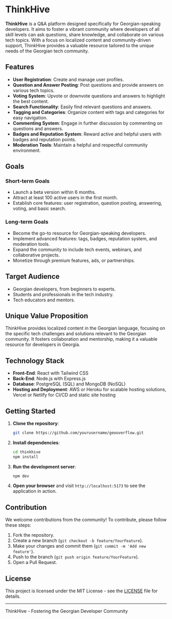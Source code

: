 # ThinkHive

**ThinkHive** is a Q&A platform designed specifically for Georgian-speaking developers. It aims to foster a vibrant community where developers of all skill levels can ask questions, share knowledge, and collaborate on various tech topics. With a focus on localized content and community-driven support, ThinkHive provides a valuable resource tailored to the unique needs of the Georgian tech community.

## Features

- **User Registration**: Create and manage user profiles.
- **Question and Answer Posting**: Post questions and provide answers on various tech topics.
- **Voting System**: Upvote or downvote questions and answers to highlight the best content.
- **Search Functionality**: Easily find relevant questions and answers.
- **Tagging and Categories**: Organize content with tags and categories for easy navigation.
- **Commenting System**: Engage in further discussion by commenting on questions and answers.
- **Badges and Reputation System**: Reward active and helpful users with badges and reputation points.
- **Moderation Tools**: Maintain a helpful and respectful community environment.

## Goals

### Short-term Goals
- Launch a beta version within 6 months.
- Attract at least 100 active users in the first month.
- Establish core features: user registration, question posting, answering, voting, and basic search.

### Long-term Goals
- Become the go-to resource for Georgian-speaking developers.
- Implement advanced features: tags, badges, reputation system, and moderation tools.
- Expand the community to include tech events, webinars, and collaborative projects.
- Monetize through premium features, ads, or partnerships.

## Target Audience

- Georgian developers, from beginners to experts.
- Students and professionals in the tech industry.
- Tech educators and mentors.

## Unique Value Proposition

ThinkHive provides localized content in the Georgian language, focusing on the specific tech challenges and solutions relevant to the Georgian community. It fosters collaboration and mentorship, making it a valuable resource for developers in Georgia.

## Technology Stack

- **Front-End**: React with Tailwind CSS
- **Back-End**: Node.js with Express.js
- **Database**: PostgreSQL (SQL) and MongoDB (NoSQL)
- **Hosting and Deployment**: AWS or Heroku for scalable hosting solutions, Vercel or Netlify for CI/CD and static site hosting

## Getting Started

1. **Clone the repository**:
    ```bash
    git clone https://github.com/yourusername/geooverflow.git
    ```

2. **Install dependencies**:
    ```bash
    cd thinkhive
    npm install
    ```

3. **Run the development server**:
    ```bash
    npm dev
    ```

4. **Open your browser** and visit `http://localhost:5173` to see the application in action.

## Contribution

We welcome contributions from the community! To contribute, please follow these steps:

1. Fork the repository.
2. Create a new branch (`git checkout -b feature/YourFeature`).
3. Make your changes and commit them (`git commit -m 'Add new feature'`).
4. Push to the branch (`git push origin feature/YourFeature`).
5. Open a Pull Request.

## License

This project is licensed under the MIT License - see the [LICENSE](LICENSE) file for details.

---

ThinkHive - Fostering the Georgian Developer Community
